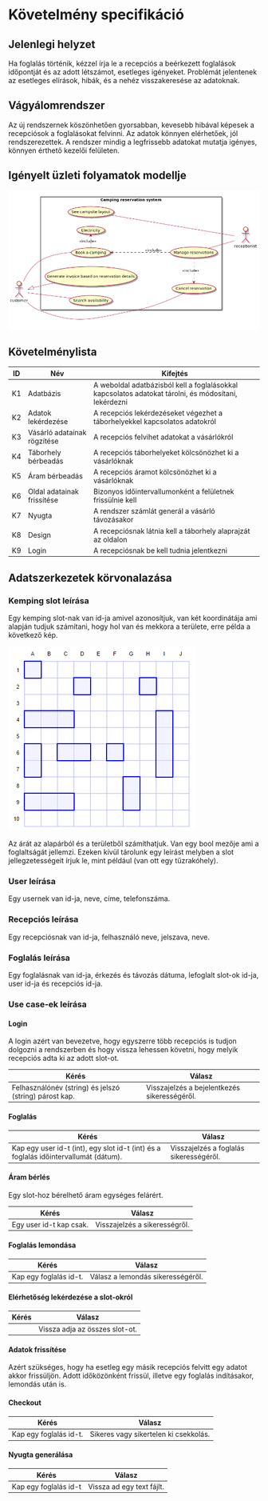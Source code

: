 # Követelmény specifikáció

## Jelenlegi helyzet

Ha foglalás történik, kézzel írja le a recepciós a beérkezett foglalások időpontját és az adott létszámot, esetleges igényeket.
Problémát jelentenek az esetleges elírások, hibák, és a nehéz visszakeresése az adatoknak.

## Vágyálomrendszer

Az új rendszernek köszönhetően gyorsabban, kevesebb hibával képesek a recepciósok a foglalásokat felvinni.
Az adatok könnyen elérhetőek, jól rendszerezettek.
A rendszer mindig a legfrissebb adatokat mutatja igényes, könnyen érthető kezelői felületen.

## Igényelt üzleti folyamatok modellje

![igenyelt uzleti folyamatok modellje](./usecase.png)

## Követelménylista

|ID|Név|Kifejtés|
|---|---|---|
|K1|Adatbázis|A weboldal adatbázisból kell a foglalásokkal kapcsolatos adatokat tárolni, és módosítani, lekérdezni|
|K2|Adatok lekérdezése|A recepciós lekérdezéseket végezhet a táborhelyekkel kapcsolatos adatokról|
|K3|Vásárló adatainak rögzítése|A recepciós felvihet adatokat a vásárlókról|
|K4|Táborhely bérbeadás|A recepciós táborhelyeket kölcsönözhet ki a vásárlóknak|
|K5|Áram bérbeadás|A recepciós áramot kölcsönözhet ki a vásárlóknak|
|K6|Oldal adatainak frissítése|Bizonyos időintervallumonként a felületnek frissülnie kell|
|K7|Nyugta|A rendszer számlát generál a vásárló távozásakor|
|K8|Design|A recepciósnak látnia kell a táborhely alaprajzát az oldalon|
|K9|Login|A recepciósnak be kell tudnia jelentkezni|

## Adatszerkezetek körvonalazása

### Kemping slot leírása

Egy kemping slot-nak van id-ja amivel azonosítjuk, van két koordinátája ami alapján tudjuk számítani, hogy hol van és mekkora a területe, erre példa a következő kép.

![térkép példa](./battleship.png)

Az árát az alapárból és a területből számíthatjuk. 
Van egy bool mezője ami a foglaltságát jellemzi.
Ezeken kívül tárolunk egy leírást melyben a slot jellegzetességeit írjuk le, mint például (van ott egy tűzrakóhely).

### User leírása

Egy usernek van id-ja, neve, címe, telefonszáma.

### Recepciós leírása

Egy recepciósnak van id-ja, felhasználó neve, jelszava, neve.

### Foglalás leírása

Egy foglalásnak van id-ja, érkezés és távozás dátuma, lefoglalt slot-ok id-ja, user id-ja és recepciós id-ja.

### Use case-ek leírása

#### Login

A login azért van bevezetve, hogy egyszerre több recepciós is tudjon dolgozni a rendszerben és hogy vissza lehessen követni, hogy melyik recepciós adta ki az adott slot-ot.

|Kérés|Válasz|
|---|---|
|Felhasználónév (string) és jelszó (string) párost kap.|Visszajelzés a bejelentkezés sikerességéről.|

#### Foglalás

|Kérés|Válasz|
|---|---|
|Kap egy user id-t (int), egy slot id-t (int) és a foglalás időintervallumát (dátum).|Visszajelzés a foglalás sikerességéről.|

#### Áram bérlés

Egy slot-hoz bérelhető áram egységes felárért.

|Kérés|Válasz|
|---|---|
|Egy user id-t kap csak.|Visszajelzés a sikerességről.|

#### Foglalás lemondása

|Kérés|Válasz|
|---|---|
|Kap egy foglalás id-t.|Válasz a lemondás sikerességéről.|

#### Elérhetőség lekérdezése a slot-okról

|Kérés|Válasz|
|---|---|
||Vissza adja az összes slot-ot.|

#### Adatok frissítése

Azért szükséges, hogy ha esetleg egy másik recepciós felvitt egy adatot akkor frissüljön.
Adott időközönként frissül, illetve egy foglalás indításakor, lemondás után is.

#### Checkout

|Kérés|Válasz|
|---|---|
|Kap egy foglalás id-t.|Sikeres vagy sikertelen ki csekkolás.|

#### Nyugta generálása 

|Kérés|Válasz|
|---|---|
|Kap egy foglalás id-t|Vissza ad egy text fájlt.|
